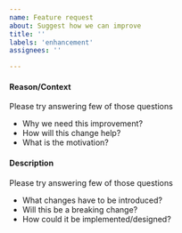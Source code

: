 ```yaml
---
name: Feature request
about: Suggest how we can improve
title: ''
labels: 'enhancement'
assignees: ''

---
```


#### Reason/Context
Please try answering few of those questions
- Why we need this improvement?
- How will this change help?
- What is the motivation? 


#### Description
Please try answering few of those questions
- What changes have to be introduced?
- Will this be a breaking change?
- How could it be implemented/designed?
